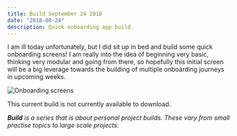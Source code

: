 ```yaml
---
title: Build September 24 2018
date: "2018-08-24"
description: Quick onboarding app build.
---
```


I am ill today unfortunately, but I did sit up in bed and build some quick onboarding screens! I am really into the idea of beginning very basic, thinking very modular and going from there, so hopefully this initial screen will be a big leverage towards the building of multiple onboarding journeys in upcoming weeks.

![Onboarding screens](https://res.cloudinary.com/gitgoodclub/image/upload/v1537761197/onboarding.gif "Onboarding screens")

This current build is not currently available to download.

_**Build** is a series that is about personal project builds. These vary from small practise topics to large scale projects._
